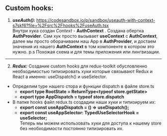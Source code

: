 ## Custom hooks: 

1. ***useAuth():***  https://codesandbox.io/p/sandbox/useauth-with-context-s7skf6?file=%2Fsrc%2Fhooks%2FuseAuth.tsx <br>  Внутри хука создан *Context* - **AuthContext** . Создана обертка **AuthProvider**. Сам хук просто вызывает **useContext** с **AuthContext**, далее  мы просто оборачиваем наш App в **AuthProvider**, и достаем значения из нашего **AuthContext** в том компоненте в котором это нужно. p.s Похожая схема и для темы приложения или лингвизации. 
---
2. ***Redux:*** Создание custom hooks для redux-toolkit обусловленно необходимостью типизировать хуки которые связывают Redux и React а именно: useDispatch() и useSelector. 
- Определим type нашего стора и функции dispatch в файле store.ts
  - **export type RootState = ReturnType\<typeof store.getState\>** 
  - **export type AppDispatch = typeof store.dispatch**
- В папке hooks файл redux.ts создадим наши хуки и типизируем их: 
  - **export const useAppDispatch = () => useDispatch<AppDispatch>();**
  - **export const useAppSelector: TypedUseSelectorHook<RootState> = useSelector;** <br>
 Теперь мы можем использовать хуки для доступа к нашему store без необходимости постоянно типизировать их. 
